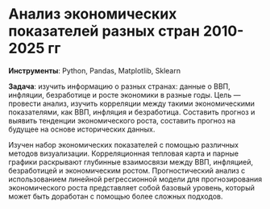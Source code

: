 # Анализ экономических показателей разных стран 2010-2025 гг

__Инструменты__: Python, Pandas, Matplotlib, Sklearn

__Задача__: изучить информацию о разных странах: данные о ВВП, инфляции, безработице и росте экономики в разные годы. Цель — провести анализ, изучить корреляции между такими экономическими показателями, как ВВП, инфляция и безработица. Составить прогноз и выявить тенденции экономического роста, составить прогноз на будущее на основе исторических данных.

Изучен набор экономических показателей с помощью различных методов визуализации. Корреляционная тепловая карта и парные графики раскрывают глубинные взаимосвязи между ВВП, инфляцией, безработицей и экономическим ростом. Прогностический анализ с использованием линейной регрессионной модели для прогнозирования экономического роста представляет собой базовый уровень, который может быть доработан с помощью более сложных подходов.
